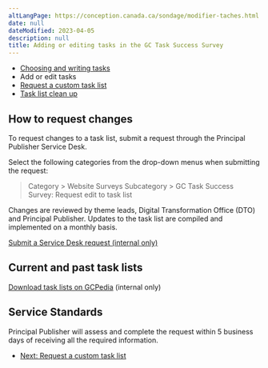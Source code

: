 ```yaml
---
altLangPage: https://conception.canada.ca/sondage/modifier-taches.html
date: null
dateModified: 2023-04-05
description: null
title: Adding or editing tasks in the GC Task Success Survey
---
```


<div class="gc-stp-stp">
    <div class="row">
        <ul class="toc lst-spcd col-md-12">
            <li class="col-md-4 col-sm-6"><a class="list-group-item" href="writing-tasks.html">Choosing and writing tasks</a></li>
            <li class="col-md-4 col-sm-6"><a class="list-group-item active">Add or edit tasks</a></li>
            <li class="col-md-4 col-sm-6"><a class="list-group-item" href="custom-list.html">Request a custom task list</a></li>
            <li class="col-md-4 col-sm-6"><a class="list-group-item" href="task-list-cleanup.html">Task list clean up</a></li>
        </ul>
    </div>
</div>

## How to request changes

To request changes to a task list, submit a request through the Principal Publisher Service Desk.

Select the following categories from the drop-down menus when submitting the request:

> Category > Website Surveys
> Subcategory > GC Task Success Survey: Request edit to task list

Changes are reviewed by theme leads, Digital Transformation Office (DTO) and Principal Publisher. Updates to the task list are compiled and implemented on a monthly basis.

[Submit a Service Desk request (internal only)](http://requestform.portal.gc.ca/tickets.html)

## Current and past task lists

[Download task lists on GCPedia](https://www.gcpedia.gc.ca/wiki/Government_of_Canada_Task_Success_Survey_-_Current_and_past_task_lists) (internal only)

## Service Standards

Principal Publisher will assess and complete the request within 5 business days of receiving all the required information.

<nav role="navigation" class="mrgn-bttm-lg">
    <ul class="pager">
        <li class="next"><a href="custom-list.html" rel="next">Next: Request a custom task list</a></li>
    </ul>
</nav>
